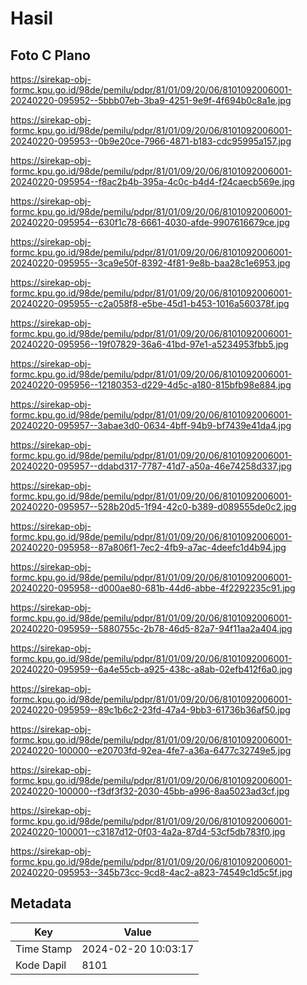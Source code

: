 # Hasil

## Foto C Plano

https://sirekap-obj-formc.kpu.go.id/98de/pemilu/pdpr/81/01/09/20/06/8101092006001-20240220-095952--5bbb07eb-3ba9-4251-9e9f-4f694b0c8a1e.jpg

https://sirekap-obj-formc.kpu.go.id/98de/pemilu/pdpr/81/01/09/20/06/8101092006001-20240220-095953--0b9e20ce-7966-4871-b183-cdc95995a157.jpg

https://sirekap-obj-formc.kpu.go.id/98de/pemilu/pdpr/81/01/09/20/06/8101092006001-20240220-095954--f8ac2b4b-395a-4c0c-b4d4-f24caecb569e.jpg

https://sirekap-obj-formc.kpu.go.id/98de/pemilu/pdpr/81/01/09/20/06/8101092006001-20240220-095954--630f1c78-6661-4030-afde-9907616679ce.jpg

https://sirekap-obj-formc.kpu.go.id/98de/pemilu/pdpr/81/01/09/20/06/8101092006001-20240220-095955--3ca9e50f-8392-4f81-9e8b-baa28c1e6953.jpg

https://sirekap-obj-formc.kpu.go.id/98de/pemilu/pdpr/81/01/09/20/06/8101092006001-20240220-095955--c2a058f8-e5be-45d1-b453-1016a560378f.jpg

https://sirekap-obj-formc.kpu.go.id/98de/pemilu/pdpr/81/01/09/20/06/8101092006001-20240220-095956--19f07829-36a6-41bd-97e1-a5234953fbb5.jpg

https://sirekap-obj-formc.kpu.go.id/98de/pemilu/pdpr/81/01/09/20/06/8101092006001-20240220-095956--12180353-d229-4d5c-a180-815bfb98e884.jpg

https://sirekap-obj-formc.kpu.go.id/98de/pemilu/pdpr/81/01/09/20/06/8101092006001-20240220-095957--3abae3d0-0634-4bff-94b9-bf7439e41da4.jpg

https://sirekap-obj-formc.kpu.go.id/98de/pemilu/pdpr/81/01/09/20/06/8101092006001-20240220-095957--ddabd317-7787-41d7-a50a-46e74258d337.jpg

https://sirekap-obj-formc.kpu.go.id/98de/pemilu/pdpr/81/01/09/20/06/8101092006001-20240220-095957--528b20d5-1f94-42c0-b389-d089555de0c2.jpg

https://sirekap-obj-formc.kpu.go.id/98de/pemilu/pdpr/81/01/09/20/06/8101092006001-20240220-095958--87a806f1-7ec2-4fb9-a7ac-4deefc1d4b94.jpg

https://sirekap-obj-formc.kpu.go.id/98de/pemilu/pdpr/81/01/09/20/06/8101092006001-20240220-095958--d000ae80-681b-44d6-abbe-4f2292235c91.jpg

https://sirekap-obj-formc.kpu.go.id/98de/pemilu/pdpr/81/01/09/20/06/8101092006001-20240220-095959--5880755c-2b78-46d5-82a7-94f11aa2a404.jpg

https://sirekap-obj-formc.kpu.go.id/98de/pemilu/pdpr/81/01/09/20/06/8101092006001-20240220-095959--6a4e55cb-a925-438c-a8ab-02efb412f6a0.jpg

https://sirekap-obj-formc.kpu.go.id/98de/pemilu/pdpr/81/01/09/20/06/8101092006001-20240220-095959--89c1b6c2-23fd-47a4-9bb3-61736b36af50.jpg

https://sirekap-obj-formc.kpu.go.id/98de/pemilu/pdpr/81/01/09/20/06/8101092006001-20240220-100000--e20703fd-92ea-4fe7-a36a-6477c32749e5.jpg

https://sirekap-obj-formc.kpu.go.id/98de/pemilu/pdpr/81/01/09/20/06/8101092006001-20240220-100000--f3df3f32-2030-45bb-a996-8aa5023ad3cf.jpg

https://sirekap-obj-formc.kpu.go.id/98de/pemilu/pdpr/81/01/09/20/06/8101092006001-20240220-100001--c3187d12-0f03-4a2a-87d4-53cf5db783f0.jpg

https://sirekap-obj-formc.kpu.go.id/98de/pemilu/pdpr/81/01/09/20/06/8101092006001-20240220-095953--345b73cc-9cd8-4ac2-a823-74549c1d5c5f.jpg


## Metadata

| Key        | Value               |
| ---------- | ------------------- |
| Time Stamp | 2024-02-20 10:03:17 |
| Kode Dapil | 8101                |



